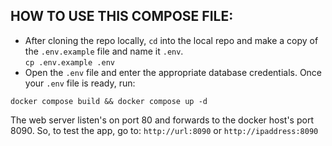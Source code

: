 ## HOW TO USE THIS COMPOSE FILE:
* After cloning the repo locally, `cd` into the local repo and make a copy of the `.env.example` file and name it `.env`.\
```cp .env.example .env```
* Open the `.env` file and enter the appropriate database credentials.
Once your `.env` file is ready, run:
~~~~
docker compose build && docker compose up -d
~~~~

The web server listen's on port 80 and forwards to the docker host's port 8090. So, to test the app, go to:
`http://url:8090` or `http://ipaddress:8090`

